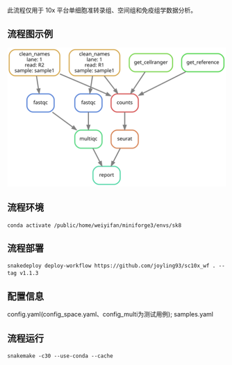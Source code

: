 此流程仅用于 10x 平台单细胞准转录组、空间组和免疫组学数据分析。

## 流程图示例
![流程图](./config/dag.svg "流程图示例")
## 流程环境
``conda activate /public/home/weiyifan/miniforge3/envs/sk8``
## 流程部署
``snakedeploy deploy-workflow https://github.com/joyling93/sc10x_wf . --tag v1.1.3``
## 配置信息
config.yaml(config_space.yaml、config_multi为测试用例);
samples.yaml
## 流程运行
``snakemake -c30 --use-conda --cache``